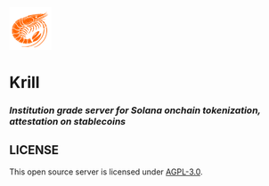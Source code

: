 <img src="./krill-logo.svg" width="15%" />

# Krill
### *Institution grade server for Solana onchain tokenization, attestation on stablecoins*

## LICENSE
This open source server is licensed under [AGPL-3.0](./LICENSE).


